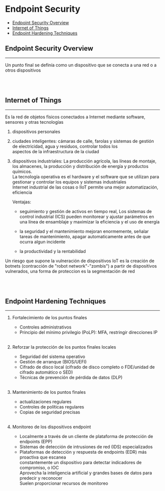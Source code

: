 # Endpoint Security

- [Endpoint Security Overview](##Endpoint-Security-Overview)
- [Internet of Things](##Internet-of-Things)
- [Endpoint Hardening Techniques](##Endpoint-Hardening-Techniques)


## Endpoint Security Overview
---

Un  punto  final  se  definía  como  un  dispositivo  que  se  conecta a  una  red  o  a  otros  dispositivos

<br>

<br>

## Internet of Things
---

Es  la  red  de  objetos  físicos  conectados  a  Internet  mediante  software,  sensores  y  otras  tecnologías

1.  dispositivos  personales
2.  ciudades  inteligentes:  cámaras  de  calle,  farolas  y  sistemas  de  gestión  de  electricidad,  agua  y  residuos,  controlar  todos  los  
aspectos  de  la  infraestructura  de  la  ciudad
3.  dispositivos  industriales:    La  producción  agrícola,  las  líneas  de  montaje,  los  almacenes,  la  producción  y  distribución  de  energía  y  productos  químicos.   
La  tecnología  operativa  es  el  hardware  y  el  software  que  se  utilizan  para  gestionar  y  controlar  los  equipos  y  sistemas  industriales   
Internet  industrial  de  las  cosas  o  IIoT permite una  mejor  automatización,  eficiencia

    Ventajas:
    -   seguimiento  y  gestión  de  activos  en  tiempo  real,  Los  sistemas de control industrial (ICS)  pueden  monitorear  y  ajustar  parámetros  en  una  línea  de  ensamblaje  y  maximizar  la  eficiencia  y  el  uso  de  energía

    -  la  seguridad  y  el  mantenimiento  mejoran  enormemente, señalar  tareas  de  mantenimiento, apagar automaticamente antes de que ocurra algun incidente

    - la  productividad  y  la  rentabilidad

Un  riesgo que  supone  la  vulneración  de  dispositivos  IoT  es  la  creación  de  botnets (contracción de "robot network"-"zombis") a  partir  de  dispositivos  vulnerados, una forma de proteccion es la segmentación  de  red

<br>

<br>


## Endpoint Hardening Techniques
---

1. Fortalecimiento  de  los  puntos  finales
    - Controles  administrativos
    - Principio  del  mínimo  privilegio  (PoLP): MFA, restringir direcciones IP

    <br>

2. Reforzar  la  protección  de  los  puntos  finales  locales
    - Seguridad  del  sistema  operativo
    - Gestión  de  arranque (BIOS/UEFI)
    - Cifrado  de disco  local (cifrado de disco completo o FDE/unidad de cifrado automático o SED)
    - Técnicas  de  prevención  de  pérdida  de  datos  (DLP)

    <br>

3.  Mantenimiento  de  los  puntos  finales 
    - actualizaciones  regulares
    - Controles de  políticas  regulares
    - Copias  de  seguridad  precisas

    <br>

4. Monitoreo  de  los  dispositivos  endpoint
    - Localmente  a  través  de  un  cliente  de  plataforma  de  protección  de  endpoints  (EPP) 
    - Sistemas  de  detección  de  intrusiones  de  red  (IDS)  especializados
    - Plataformas  de  detección  y  respuesta  de  endpoints  (EDR) más  proactiva  que  escanea  
    constantemente  un  dispositivo  para  detectar  indicadores  de  compromiso,  o  IOC   
    Aprovecha  la  inteligencia  artificial  y  grandes  bases  de  datos  para  predecir  y  reconocer   
    Suelen  proporcionar  recursos  de  monitoreo

